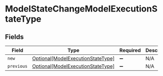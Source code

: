 # ModelStateChangeModelExecutionStateType


## Fields

| Field                                                                               | Type                                                                                | Required                                                                            | Description                                                                         |
| ----------------------------------------------------------------------------------- | ----------------------------------------------------------------------------------- | ----------------------------------------------------------------------------------- | ----------------------------------------------------------------------------------- |
| `new`                                                                               | [Optional[ModelExecutionStateType]](../../models/shared/modelexecutionstatetype.md) | :heavy_minus_sign:                                                                  | N/A                                                                                 |
| `previous`                                                                          | [Optional[ModelExecutionStateType]](../../models/shared/modelexecutionstatetype.md) | :heavy_minus_sign:                                                                  | N/A                                                                                 |